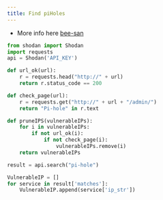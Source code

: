 ```yaml
---
title: Find piHoles
---
```

- More info here [bee-san](https://github.com/bee-san/How-I-Hacked-Your-Pi-Hole/blob/master/README.md)

```python
from shodan import Shodan
import requests
api = Shodan('API_KEY')

def url_ok(url):
    r = requests.head("http://" + url)
    return r.status_code == 200

def check_page(url):
    r = requests.get("http://" + url + "/admin/")
    return "Pi-hole" in r.text

def pruneIPS(vulnerableIPs):
    for i in vulnerableIPs:
        if not url_ok(i):
            if not check_page(i):
                vulnerableIPs.remove(i)
    return vulnerableIPs

result = api.search("pi-hole")

VulnerableIP = []
for service in result['matches']:
    VulnerableIP.append(service['ip_str'])
```